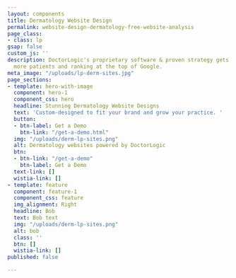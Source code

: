 ```yaml
---
layout: components
title: Dermatology Website Design
permalink: website-design-dermatology-free-website-analysis
page_class:
- class: lp
gsap: false
custom_js: ''
description: DoctorLogic's proprietary software & proven strategy gets you found by
  more patients and ranking at the top of Google.
meta_image: "/uploads/lp-derm-sites.jpg"
page_sections:
- template: hero-with-image
  component: hero-1
  component_css: hero
  headline: Stunning Dermatology Website Designs
  text: 'Custom-designed to fit your brand and grow your practice. '
  button:
  - btn-label: Get a Demo
    btn-link: "/get-a-demo.html"
  img: "/uploads/derm-lp-sites.png"
  alt: Dermatology websites powered by DoctorLogic
  btn:
  - btn-link: "/get-a-demo"
    btn-label: Get a Demo
  text-link: []
  wistia-link: []
- template: feature
  component: feature-1
  component_css: feature
  img_alignment: Right
  headline: Bob
  text: Bob text
  img: "/uploads/derm-lp-sites.png"
  alt: bob
  class: ''
  btn: []
  wistia-link: []
published: false

---
```

